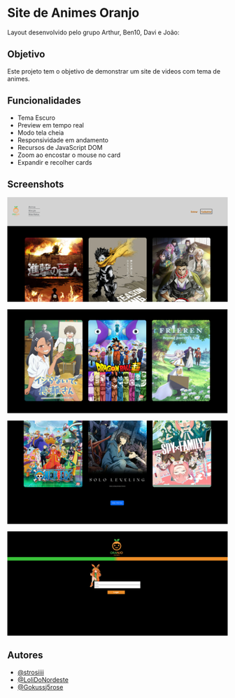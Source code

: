 
# Site de Animes Oranjo

Layout desenvolvido pelo grupo Arthur, Ben10, Davi e João:




## Objetivo

Este projeto tem o objetivo de demonstrar um site de videos com tema de animes.


## Funcionalidades

- Tema Escuro  
- Preview em tempo real
- Modo tela cheia
- Responsividade em andamento
- Recursos de JavaScript DOM
- Zoom ao encostar o mouse no card
- Expandir e recolher cards




## Screenshots

![App Screenshot](./assets/img/screenshots/oranjo1.PNG)

![App Screenshot](./assets/img/screenshots/oranjo2.PNG)

![App Screenshot](./assets/img/screenshots/oranjo3.PNG)

![App Screenshot](./assets/img/screenshots/oranjo4.PNG)



## Autores

- [@strosiiii](https://github.com/strosiiii)
- [@LoliDoNordeste](https://github.com/LoliDoNordeste)
- [@Gokussj5rose](https://github.com/Gokussj5rose)
